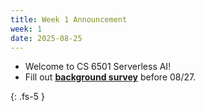 ```yaml
---
title: Week 1 Announcement
week: 1
date: 2025-08-25
---
```


* Welcome to CS 6501 Serverless AI!
* Fill out [**background survey**](https://forms.gle/ZszZC3BZkChptrRy9) before 08/27. 

{: .fs-5 }
